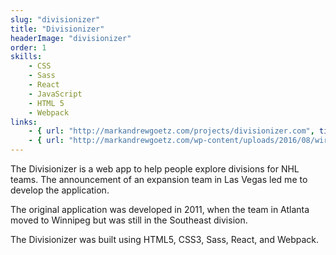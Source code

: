 ```yaml
---
slug: "divisionizer"
title: "Divisionizer"
headerImage: "divisionizer"
order: 1
skills:
    - CSS
    - Sass
    - React
    - JavaScript
    - HTML 5
    - Webpack
links:
    - { url: "http://markandrewgoetz.com/projects/divisionizer.com", title: "Live site" }
    - { url: "http://markandrewgoetz.com/wp-content/uploads/2016/08/wireframes.pdf", title: "Wireframes" }
---
```


The Divisionizer is a web app to help people explore divisions for NHL teams.   The announcement of an expansion team in Las Vegas led me to develop the application.

The original application was developed in 2011, when the team in Atlanta moved to Winnipeg but was still in the Southeast division.

The Divisionizer was built using HTML5, CSS3, Sass, React, and Webpack.
